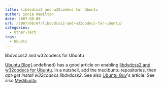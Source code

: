 ```yaml
---
title: libdvdcss2 and w32codecs for Ubuntu
author: Sonia Hamilton
date: 2007-08-08
url: /2007/08/07/libdvdcss2-and-w32codecs-for-ubuntu/
categories:
  - Other-Tech
tags:
  - Ubuntu
---
```

libdvdcss2 and w32codecs for Ubuntu

<!--more-->

[Ubuntu Blog][1]{.undefined} has a good article on enabling [libdvdcss2 and w32codecs for Ubuntu][2]. In a nutshell, add the medibuntu repositories, then *apt-get install w32codecs libdvdcss2*. See also [Ubuntu Guy][3]'s article. See also [Medibuntu][4]

 [1]: http://ubuntu.wordpress.com/
 [2]: http://ubuntu.wordpress.com/2005/12/04/libdvdcss2-and-w32codecs-for-ubuntu/
 [3]: http://ubuntuguy.wordpress.com/2007/06/15/installing-libdvdcss2-and-w32-video-codecs-in-fiesty/
 [4]: http://medibuntu.sos-sts.com/repository.php
